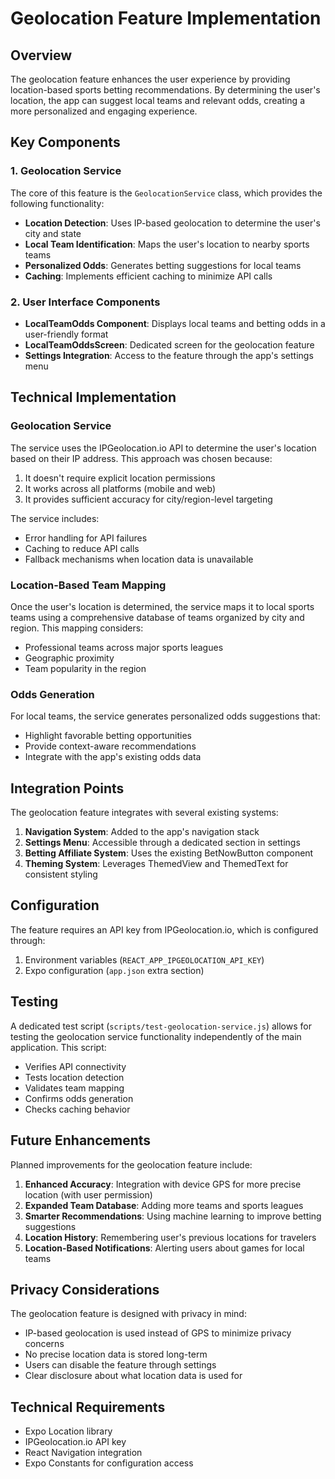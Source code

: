 # Geolocation Feature Implementation

## Overview

The geolocation feature enhances the user experience by providing location-based sports betting recommendations. By determining the user's location, the app can suggest local teams and relevant odds, creating a more personalized and engaging experience.

## Key Components

### 1. Geolocation Service

The core of this feature is the `GeolocationService` class, which provides the following functionality:

- **Location Detection**: Uses IP-based geolocation to determine the user's city and state
- **Local Team Identification**: Maps the user's location to nearby sports teams
- **Personalized Odds**: Generates betting suggestions for local teams
- **Caching**: Implements efficient caching to minimize API calls

### 2. User Interface Components

- **LocalTeamOdds Component**: Displays local teams and betting odds in a user-friendly format
- **LocalTeamOddsScreen**: Dedicated screen for the geolocation feature
- **Settings Integration**: Access to the feature through the app's settings menu

## Technical Implementation

### Geolocation Service

The service uses the IPGeolocation.io API to determine the user's location based on their IP address. This approach was chosen because:

1. It doesn't require explicit location permissions
2. It works across all platforms (mobile and web)
3. It provides sufficient accuracy for city/region-level targeting

The service includes:

- Error handling for API failures
- Caching to reduce API calls
- Fallback mechanisms when location data is unavailable

### Location-Based Team Mapping

Once the user's location is determined, the service maps it to local sports teams using a comprehensive database of teams organized by city and region. This mapping considers:

- Professional teams across major sports leagues
- Geographic proximity
- Team popularity in the region

### Odds Generation

For local teams, the service generates personalized odds suggestions that:

- Highlight favorable betting opportunities
- Provide context-aware recommendations
- Integrate with the app's existing odds data

## Integration Points

The geolocation feature integrates with several existing systems:

1. **Navigation System**: Added to the app's navigation stack
2. **Settings Menu**: Accessible through a dedicated section in settings
3. **Betting Affiliate System**: Uses the existing BetNowButton component
4. **Theming System**: Leverages ThemedView and ThemedText for consistent styling

## Configuration

The feature requires an API key from IPGeolocation.io, which is configured through:

1. Environment variables (`REACT_APP_IPGEOLOCATION_API_KEY`)
2. Expo configuration (`app.json` extra section)

## Testing

A dedicated test script (`scripts/test-geolocation-service.js`) allows for testing the geolocation service functionality independently of the main application. This script:

- Verifies API connectivity
- Tests location detection
- Validates team mapping
- Confirms odds generation
- Checks caching behavior

## Future Enhancements

Planned improvements for the geolocation feature include:

1. **Enhanced Accuracy**: Integration with device GPS for more precise location (with user permission)
2. **Expanded Team Database**: Adding more teams and sports leagues
3. **Smarter Recommendations**: Using machine learning to improve betting suggestions
4. **Location History**: Remembering user's previous locations for travelers
5. **Location-Based Notifications**: Alerting users about games for local teams

## Privacy Considerations

The geolocation feature is designed with privacy in mind:

- IP-based geolocation is used instead of GPS to minimize privacy concerns
- No precise location data is stored long-term
- Users can disable the feature through settings
- Clear disclosure about what location data is used for

## Technical Requirements

- Expo Location library
- IPGeolocation.io API key
- React Navigation integration
- Expo Constants for configuration access
